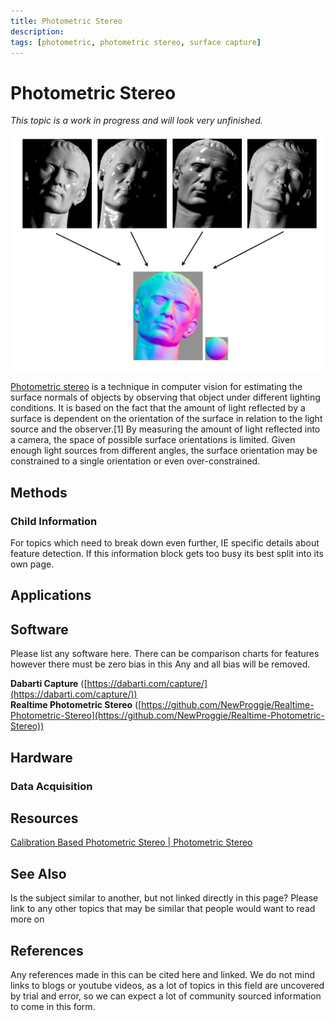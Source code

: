 ```yaml
---
title: Photometric Stereo
description: 
tags: [photometric, photometric stereo, surface capture]
---
```


# Photometric Stereo

*This topic is a work in progress and will look very unfinished.*

![Example image - photometric stereo](photometric_stereo.png)

[Photometric stereo](https://en.wikipedia.org/wiki/Photometric_stereo) is a technique in computer vision for estimating the surface normals of objects by observing that object under different lighting conditions. It is based on the fact that the amount of light reflected by a surface is dependent on the orientation of the surface in relation to the light source and the observer.[1] By measuring the amount of light reflected into a camera, the space of possible surface orientations is limited. Given enough light sources from different angles, the surface orientation may be constrained to a single orientation or even over-constrained. 

## Methods

### Child Information

For topics which need to break down even further, IE specific details about feature detection. 
If this information block gets too busy its best split into its own page.

## Applications

## Software

Please list any software here. 
There can be comparison charts for features however there must be zero bias in this 
Any and all bias will be removed.

**Dabarti Capture** ([https://dabarti.com/capture/](https://dabarti.com/capture/))  
**Realtime Photometric Stereo** ([https://github.com/NewProggie/Realtime-Photometric-Stereo](https://github.com/NewProggie/Realtime-Photometric-Stereo))

## Hardware

### Data Acquisition

## Resources

[Calibration Based Photometric Stereo | Photometric Stereo](https://www.youtube.com/watch?v=os42t1Jb9IA)

## See Also

Is the subject similar to another, but not linked directly in this page? 
Please link to any other topics that may be similar that people would want to read more on

## References

Any references made in this can be cited here and linked. 
We do not mind links to blogs or youtube videos, as a lot of topics in this field are uncovered by trial and error, so we can expect a lot of community sourced information to come in this form.